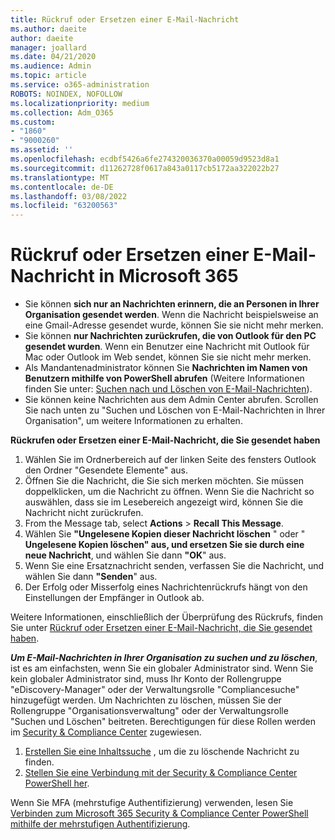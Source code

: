 ```yaml
---
title: Rückruf oder Ersetzen einer E-Mail-Nachricht
ms.author: daeite
author: daeite
manager: joallard
ms.date: 04/21/2020
ms.audience: Admin
ms.topic: article
ms.service: o365-administration
ROBOTS: NOINDEX, NOFOLLOW
ms.localizationpriority: medium
ms.collection: Adm_O365
ms.custom:
- "1860"
- "9000260"
ms.assetid: ''
ms.openlocfilehash: ecdbf5426a6fe274320036370a00059d9523d8a1
ms.sourcegitcommit: d11262728f0617a843a0117cb5172aa322022b27
ms.translationtype: MT
ms.contentlocale: de-DE
ms.lasthandoff: 03/08/2022
ms.locfileid: "63200563"
---
```

# <a name="recall-or-replace-an-email-message-in-microsoft-365"></a>Rückruf oder Ersetzen einer E-Mail-Nachricht in Microsoft 365

- Sie können **sich nur an Nachrichten erinnern, die an Personen in Ihrer Organisation gesendet werden**. Wenn die Nachricht beispielsweise an eine Gmail-Adresse gesendet wurde, können Sie sie nicht mehr merken.
- Sie können **nur Nachrichten zurückrufen, die von Outlook für den PC gesendet wurden**. Wenn ein Benutzer eine Nachricht mit Outlook für Mac oder Outlook im Web sendet, können Sie sie nicht mehr merken.
- Als Mandantenadministrator können Sie **Nachrichten im Namen von Benutzern mithilfe von PowerShell abrufen** (Weitere Informationen finden Sie unter: [Suchen nach und Löschen von E-Mail-Nachrichten](https://docs.microsoft.com/microsoft-365/compliance/search-for-and-delete-messages-in-your-organization)).
- Sie können keine Nachrichten aus dem Admin Center abrufen. Scrollen Sie nach unten zu "Suchen und Löschen von E-Mail-Nachrichten in Ihrer Organisation", um weitere Informationen zu erhalten.

**Rückrufen oder Ersetzen einer E-Mail-Nachricht, die Sie gesendet haben**

1. Wählen Sie im Ordnerbereich auf der linken Seite des fensters Outlook den Ordner "Gesendete Elemente" aus.
2. Öffnen Sie die Nachricht, die Sie sich merken möchten. Sie müssen doppelklicken, um die Nachricht zu öffnen. Wenn Sie die Nachricht so auswählen, dass sie im Lesebereich angezeigt wird, können Sie die Nachricht nicht zurückrufen.
3. From the Message tab, select **Actions** > **Recall This Message**.
4. Wählen Sie **"Ungelesene Kopien dieser Nachricht löschen** " oder " **Ungelesene Kopien löschen" aus, und ersetzen Sie sie durch eine neue Nachricht**, und wählen Sie dann **"OK**" aus.
5. Wenn Sie eine Ersatznachricht senden, verfassen Sie die Nachricht, und wählen Sie dann **"Senden**" aus.
6. Der Erfolg oder Misserfolg eines Nachrichtenrückrufs hängt von den Einstellungen der Empfänger in Outlook ab.

Weitere Informationen, einschließlich der Überprüfung des Rückrufs, finden Sie unter [Rückruf oder Ersetzen einer E-Mail-Nachricht, die Sie gesendet haben](https://support.office.com/article/35027f88-d655-4554-b4f8-6c0729a723a0).

***Um E-Mail-Nachrichten in Ihrer Organisation zu suchen und zu löschen***, ist es am einfachsten, wenn Sie ein globaler Administrator sind. Wenn Sie kein globaler Administrator sind, muss Ihr Konto der Rollengruppe "eDiscovery-Manager" oder der Verwaltungsrolle "Compliancesuche" hinzugefügt werden. Um Nachrichten zu löschen, müssen Sie der Rollengruppe "Organisationsverwaltung" oder der Verwaltungsrolle "Suchen und Löschen" beitreten. Berechtigungen für diese Rollen werden im [Security & Compliance Center](https://protection.office.com/) zugewiesen.

1. [Erstellen Sie eine Inhaltssuche](https://docs.microsoft.com/microsoft-365/compliance/content-search) , um die zu löschende Nachricht zu finden.
2. [Stellen Sie eine Verbindung mit der Security & Compliance Center PowerShell her](https://docs.microsoft.com/powershell/exchange/office-365-scc/connect-to-scc-powershell/connect-to-scc-powershell).

Wenn Sie MFA (mehrstufige Authentifizierung) verwenden, lesen Sie [Verbinden zum Microsoft 365 Security & Compliance Center PowerShell mithilfe der mehrstufigen Authentifizierung](https://docs.microsoft.com/powershell/exchange/office-365-scc/connect-to-scc-powershell/mfa-connect-to-scc-powershell).
